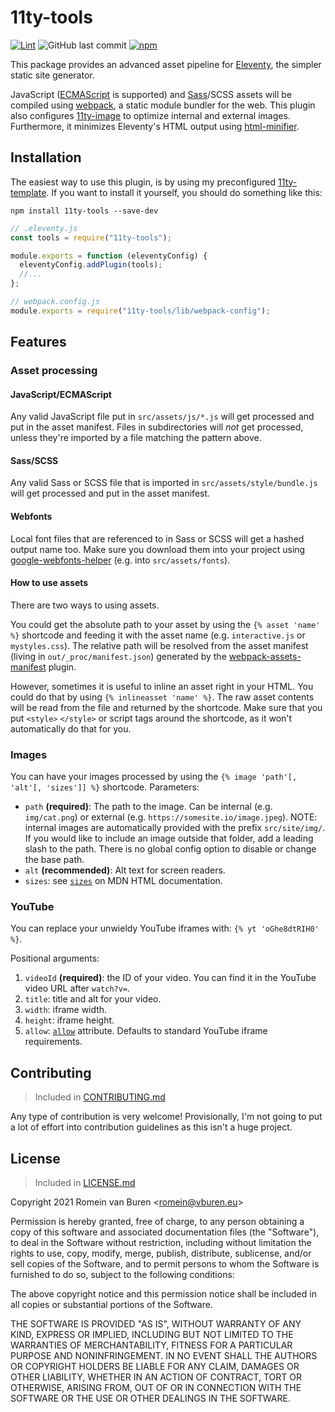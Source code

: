# 11ty-tools

[![Lint](https://github.com/garraflavatra/11ty-tools/actions/workflows/lint.yml/badge.svg)](https://github.com/garraflavatra/11ty-tools/actions/workflows/lint.yml)
![GitHub last commit](https://img.shields.io/github/last-commit/garraflavatra/11ty-tools)
[![npm](https://img.shields.io/npm/v/11ty-tools)](https://www.npmjs.com/package/11ty-tools)

This package provides an advanced asset pipeline for [Eleventy], the simpler static site generator.

JavaScript ([ECMAScript] is supported) and [Sass]/SCSS assets will be compiled using [webpack], a static module bundler for the web. This plugin also configures [11ty-image] to optimize internal and external images. Furthermore, it minimizes Eleventy's HTML output using [html-minifier].

## Installation

The easiest way to use this plugin, is by using my preconfigured [11ty-template]. If you want to install it yourself, you should do something like this:

```shell
npm install 11ty-tools --save-dev
```

```js
// .eleventy.js
const tools = require("11ty-tools");

module.exports = function (eleventyConfig) {
  eleventyConfig.addPlugin(tools);
  //...
};
```

```js
// webpack.config.js
module.exports = require("11ty-tools/lib/webpack-config");
```

## Features

### Asset processing

#### JavaScript/ECMAScript

Any valid JavaScript file put in `src/assets/js/*.js` will get processed and put in the asset manifest. Files in subdirectories will _not_ get processed, unless they're imported by a file matching the pattern above.

#### Sass/SCSS

Any valid Sass or SCSS file that is imported in `src/assets/style/bundle.js` will get processed and put in the asset manifest.

#### Webfonts

Local font files that are referenced to in Sass or SCSS will get a hashed output name too. Make sure you download them into your project using [google-webfonts-helper] (e.g. into `src/assets/fonts`).

#### How to use assets

There are two ways to using assets.

You could get the absolute path to your asset by using the `{% asset 'name' %}` shortcode and feeding it with the asset name (e.g. `interactive.js` or `mystyles.css`). The relative path will be resolved from the asset manifest (living in `out/_proc/manifest.json`) generated by the [webpack-assets-manifest] plugin.

However, sometimes it is useful to inline an asset right in your HTML. You could do that by using `{% inlineasset 'name' %}`. The raw asset contents will be read from the file and returned by the shortcode. Make sure that you put `<style>` `</style>` or script tags around the shortcode, as it won't automatically do that for you.

### Images

You can have your images processed by using the `{% image 'path'[, 'alt'[, 'sizes']] %}` shortcode. Parameters:

- `path` **(required)**: The path to the image. Can be internal (e.g. `img/cat.png`) or external (e.g. `https://somesite.io/image.jpeg`).
  NOTE: internal images are automatically provided with the prefix `src/site/img/`. If you would like to include an image outside that folder, add a leading slash to the path. There is no global config option to disable or change the base path.
- `alt` **(recommended)**: Alt text for screen readers.
- `sizes`: see [`sizes`] on MDN HTML documentation.

### YouTube

You can replace your unwieldy YouTube iframes with: `{% yt 'oGhe8dtRIH0' %}`.

Positional arguments:

1. `videoId` **(required)**: the ID of your video. You can find it in the YouTube video URL after `watch?v=`.
2. `title`: title and alt for your video.
3. `width`: iframe width.
4. `height`: iframe height.
5. `allow`: [`allow`] attribute. Defaults to standard YouTube iframe requirements.

## Contributing

> Included in [CONTRIBUTING.md]

Any type of contribution is very welcome! Provisionally, I'm not going to put a lot of effort into contribution guidelines as this isn't a huge project.

## License

> Included in [LICENSE.md]

Copyright 2021 Romein van Buren <<romein@vburen.eu>>

Permission is hereby granted, free of charge, to any person obtaining a copy of this software and associated documentation files (the "Software"), to deal in the Software without restriction, including without limitation the rights to use, copy, modify, merge, publish, distribute, sublicense, and/or sell copies of the Software, and to permit persons to whom the Software is furnished to do so, subject to the following conditions:

The above copyright notice and this permission notice shall be included in all copies or substantial portions of the Software.

THE SOFTWARE IS PROVIDED "AS IS", WITHOUT WARRANTY OF ANY KIND, EXPRESS OR IMPLIED, INCLUDING BUT NOT LIMITED TO THE WARRANTIES OF MERCHANTABILITY, FITNESS FOR A PARTICULAR PURPOSE AND NONINFRINGEMENT. IN NO EVENT SHALL THE AUTHORS OR COPYRIGHT HOLDERS BE LIABLE FOR ANY CLAIM, DAMAGES OR OTHER LIABILITY, WHETHER IN AN ACTION OF CONTRACT, TORT OR OTHERWISE, ARISING FROM, OUT OF OR IN CONNECTION WITH THE SOFTWARE OR THE USE OR OTHER DEALINGS IN THE SOFTWARE.

[ecmascript]: https://en.wikipedia.org/wiki/ECMAScript
[eleventy]: https://www.11ty.dev
[sass]: https://sass-lang.com
[webpack]: https://webpack.js.org
[11ty-image]: https://www.11ty.dev/docs/plugins/image/
[html-minifier]: https://github.com/kangax/html-minifier
[11ty-template]: https://github.com/garraflavatra/11ty-template
[`sizes`]: https://developer.mozilla.org/en-US/docs/Web/HTML/Element/source#attr-sizes
[google-webfonts-helper]: https://google-webfonts-helper.herokuapp.com/fonts
[webpack-assets-manifest]: https://github.com/webdeveric/webpack-assets-manifest
[`allow`]: https://developer.mozilla.org/en-US/docs/Web/HTML/Element/iframe#attr-allow
[contributing.md]: https://github.com/garraflavatra/11ty-tools/blob/main/CONTRIBUTING.md
[license.md]: https://github.com/garraflavatra/11ty-tools/blob/main/LICENSE.md
